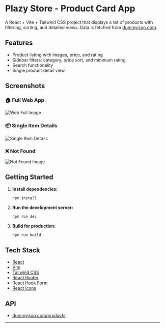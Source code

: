 # Plazy Store - Product Card App

A React + Vite + Tailwind CSS project that displays a list of products with filtering, sorting, and detailed views. Data is fetched from [dummyjson.com](https://dummyjson.com/products).

## Features

- Product listing with images, price, and rating
- Sidebar filters: category, price sort, and minimum rating
- Search functionality
- Single product detail view

## Screenshots

### 🏠 Full Web App

![Web Full Image](https://github.com/user-attachments/assets/4c1a89f2-885a-4ced-8fbc-fbe22e9142a3)

### 📦 Single Item Details

![Single Item Details](https://github.com/user-attachments/assets/ab0fe759-ee7b-4a5c-9964-e91593c66fde)

### ❌ Not Found

![Not Found Image](https://github.com/user-attachments/assets/db3299e6-a9e7-4c73-8361-e5d962bc81f2)

## Getting Started

1. **Install dependencies:**

   ```sh
   npm install
   ```

2. **Run the development server:**

   ```sh
   npm run dev
   ```

3. **Build for production:**
   ```sh
   npm run build
   ```

## Tech Stack

- [React](https://react.dev/)
- [Vite](https://vitejs.dev/)
- [Tailwind CSS](https://tailwindcss.com/)
- [React Router](https://reactrouter.com/)
- [React Hook Form](https://react-hook-form.com/)
- [React Icons](https://react-icons.github.io/react-icons/)

## API

- [dummyjson.com/products](https://dummyjson.com/products)

---
